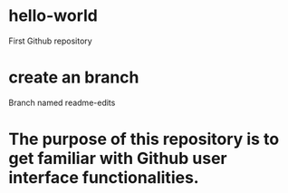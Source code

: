 # hello-world
First Github repository

# create an branch
Branch named readme-edits

# The purpose of this repository is to get familiar with Github user interface functionalities.
